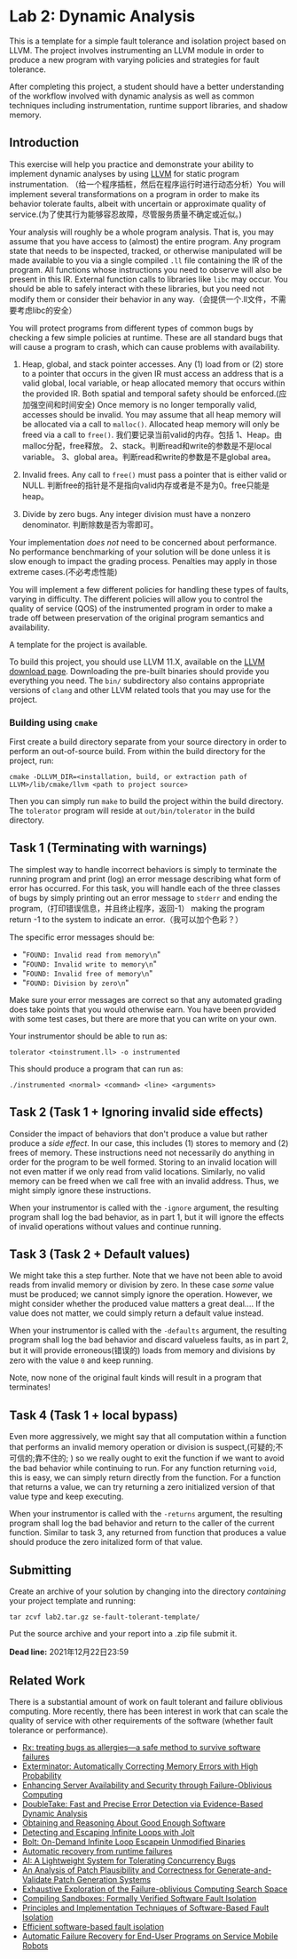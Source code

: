 # Lab 2: Dynamic Analysis
This is a template for a simple fault tolerance and isolation project based
on LLVM. The project involves instrumenting an LLVM module in order to
produce a new program with varying policies and strategies for fault
tolerance.

After completing this project, a student should have a better understanding
of the workflow involved with dynamic analysis as well as common techniques
including instrumentation, runtime support libraries, and shadow memory.



## Introduction

This exercise will help you practice and demonstrate your ability to  implement dynamic analyses by using [LLVM](https://llvm.org/) for static program instrumentation. （给一个程序插桩，然后在程序运行时进行动态分析）You will implement several transformations on a program in order to make its behavior tolerate faults, albeit with uncertain or approximate quality of service.(为了使其行为能够容忍故障，尽管服务质量不确定或近似。)

Your analysis will roughly be a whole program analysis. That is, you may assume that you have access to (almost) the entire program. Any program state that needs to be inspected, tracked, or otherwise manipulated will be made available to you via a single compiled `.ll` file containing the IR of the program. All functions whose instructions you need to observe will also be present in this IR. External function calls to libraries like `libc` may occur. You should be able to safely interact with these libraries, but you need not modify them or consider their behavior in any way.（会提供一个.ll文件，不需要考虑libc的安全）

You will protect programs from different types of common bugs by checking a few simple policies at runtime. These are all standard bugs that will cause a program to crash, which can cause problems with availability.

1. Heap, global, and stack pointer accesses.  Any (1) load from or (2) store to a pointer that occurs in the given IR  must access an address that is a valid global, local variable, or heap  allocated memory that occurs within the provided IR.  Both spatial and temporal safety should be enforced.(应加强空间和时间安全)  Once memory is no longer temporally valid, accesses should be invalid.  You may assume that all heap memory will be allocated via a call to  `malloc()`. Allocated heap memory will only be freed via a call to `free()`.
我们要记录当前valid的内存。包括
    1、Heap。由malloc分配，free释放。
    2、stack。判断read和write的参数是不是local variable。
    3、global area。判断read和write的参数是不是global area。

2. Invalid frees.  Any call to `free()` must pass a pointer that is either valid or NULL.
判断free的指针是不是指向valid内存或者是不是为0。free只能是heap。

3. Divide by zero bugs.  Any integer division must have a nonzero denominator.
判断除数是否为零即可。

Your implementation *does not* need to be concerned about performance. No performance benchmarking of your solution will be done unless it is slow enough to impact the grading process. Penalties may apply in those extreme cases.(不必考虑性能)

You will implement a few different policies for handling these types of faults, varying in difficulty. The different policies will allow you to control the quality of service (QOS) of the instrumented program in order to make a trade off between preservation of the original program semantics and availability.

A template for the project is available.

To build this project, you should use LLVM 11.X, available on the [LLVM download page](http://llvm.org/releases/download.html#11.0.1). Downloading the pre-built binaries should provide you everything you need. The `bin/` subdirectory also contains appropriate versions of `clang` and other LLVM related tools that you may use for the project.

### Building using `cmake`

First create a build directory separate from your source directory in order to perform an out-of-source build. From within the build directory for the project, run:

```shell
cmake -DLLVM_DIR=<installation, build, or extraction path of LLVM>/lib/cmake/llvm <path to project source>
```

Then you can simply run `make` to build the project within the build directory. The `tolerator` program will reside at `out/bin/tolerator` in the build directory.

## Task 1 (Terminating with warnings)

The simplest way to handle incorrect behaviors is simply to terminate the running program and print (log) an error message describing what form of error has occurred. For this task, you will handle each of the three classes of bugs by simply printing out an error message to `stderr` and ending the program,（打印错误信息，并且终止程序，返回-1） making the program return -1 to the system to indicate an error.（我可以加个色彩？）

The specific error messages should be:

- "`FOUND: Invalid read from memory\n`"
- "`FOUND: Invalid write to memory\n`"
- "`FOUND: Invalid free of memory\n`"
- "`FOUND: Division by zero\n`"

Make sure your error messages are correct so that any automated grading does take points that you would otherwise earn. You have been provided with some test cases, but there are more that you can write on your own.

Your instrumentor should be able to run as:

```shell
tolerator <toinstrument.ll> -o instrumented
```

This should produce a program that can run as:

```shell
./instrumented <normal> <command> <line> <arguments>
```

## Task 2 (Task 1 + Ignoring invalid side effects)

Consider the impact of behaviors that don't produce a value but rather produce a *side effect*. In our case, this includes (1) stores to memory and (2) frees of memory. These instructions need not necessarily do anything in order for the program to be well formed. Storing to an invalid location will not even matter if we only read from valid locations. Similarly, no valid memory can be freed when we call free with an invalid address. Thus, we might simply ignore these instructions.

When your instrumentor is called with the `-ignore` argument, the resulting program shall log the bad behavior, as in part 1, but it will ignore the effects of invalid operations without values and continue running.

## Task 3 (Task 2 + Default values)

We might take this a step further. Note that we have not been able to avoid reads from invalid memory or division by zero. In these case *some* value must be produced; we cannot simply ignore the operation. However, we might consider whether the produced value matters a great deal…. If the value does not matter, we could simply return a default value instead.

When your instrumentor is called with the `-defaults` argument, the resulting program shall log the bad behavior and discard valueless faults, as in part 2, but it will provide erroneous(错误的) loads from memory and divisions by zero with the value `0` and keep running.

Note, now none of the original fault kinds will result in a program that terminates!

## Task 4 (Task 1 + local bypass)

Even more aggressively, we might say that all computation within a function that performs an invalid memory operation or division is suspect,(可疑的;不可信的;靠不住的; ) so we really ought to exit the function if we want to avoid the bad behavior while continuing to run. For any function returning `void`, this is easy, we can simply return directly from the function. For a function that returns a value, we can try returning a zero initialized version of that value type and keep executing.

When your instrumentor is called with the `-returns` argument, the resulting program shall log the bad behavior and return to the caller of the current function. Similar to task 3, any returned from function that produces a value should produce the zero initalized form of that value.

## Submitting

Create an archive of your solution by changing into the directory *containing* your project template and running:

```shell
tar zcvf lab2.tar.gz se-fault-tolerant-template/
```

Put the source archive and your  report into a .zip file submit it.

**Dead line:** 2021年12月22日23:59

## Related Work

There is a substantial amount of work on fault tolerant and failure oblivious computing. More recently, there has been interest in work that can scale the quality of service with other requirements of the software (whether fault tolerance or performance).

- [Rx: treating bugs as allergies—a safe method to survive software failures](https://dl.acm.org/citation.cfm?id=1095833)
- [Exterminator: Automatically Correcting Memory Errors with High Probability](https://people.cs.umass.edu/~emery/pubs/pldi028-novark.pdf)
- [Enhancing Server Availability and Security through Failure-Oblivious Computing](https://www.usenix.org/legacy/event/osdi04/tech/full_papers/rinard/rinard.pdf)
- [DoubleTake: Fast and Precise Error Detection via Evidence-Based Dynamic Analysis](http://www.cs.utsa.edu/~tongpingliu/pubs/doubletake-icse16.pdf)
- [Obtaining  and  Reasoning  About  Good  Enough  Software](https://people.csail.mit.edu/rinard/paper/dac12.pdf)
- [Detecting and Escaping Infinite Loops with Jolt](https://groups.csail.mit.edu/pac/jolt/paper.pdf)
- [Bolt:  On-Demand  Infinite  Loop  Escapein  Unmodified  Binaries](https://people.csail.mit.edu/rinard/paper/oopsla12.pdf)
- [Automatic recovery from runtime failures](https://software.imdea.org/~alessandra.gorla/papers/Carzaniga-ARMOR-ICSE13.pdf)
- [AI: A Lightweight System for Tolerating Concurrency Bugs](https://james0zan.github.io/resource/fse14_zhang.pdf)
- [An Analysis of Patch Plausibility and Correctness for Generate-and-Validate Patch Generation Systems](https://people.csail.mit.edu/fanl/papers/kali-issta2015.pdf)
- [Exhaustive Exploration of the Failure-oblivious Computing Search Space](https://arxiv.org/pdf/1710.09722.pdf)
- [Compiling Sandboxes: Formally Verified Software Fault Isolation](http://people.rennes.inria.fr/Frederic.Besson/compcertSFI.pdf)
- [Principles and Implementation Techniques of Software-Based Fault Isolation](http://www.cse.psu.edu/~gxt29/papers/sfi-final.pdf)
- [Efficient software-based fault isolation](http://web.stanford.edu/class/archive/cs/cs295/cs295.1086/papers/wahbe93efficient.pdf)
- [Automatic Failure Recovery for End-User Programs on Service Mobile Robots](https://arxiv.org/abs/1909.02778)